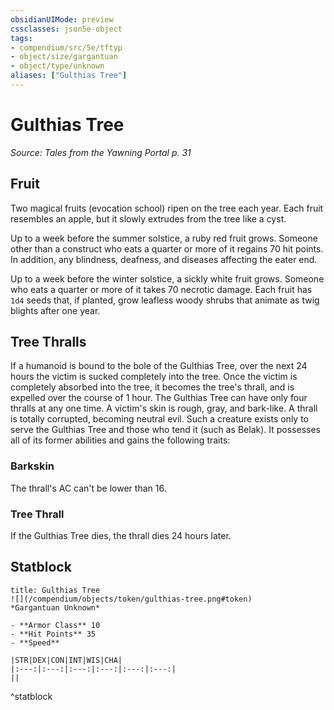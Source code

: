```yaml
---
obsidianUIMode: preview
cssclasses: json5e-object
tags:
- compendium/src/5e/tftyp
- object/size/gargantuan
- object/type/unknown
aliases: ["Gulthias Tree"]
---
```

# Gulthias Tree
*Source: Tales from the Yawning Portal p. 31*  

## Fruit

Two magical fruits (evocation school) ripen on the tree each year. Each fruit resembles an apple, but it slowly extrudes from the tree like a cyst.

Up to a week before the summer solstice, a ruby red fruit grows. Someone other than a construct who eats a quarter or more of it regains 70 hit points. In addition, any blindness, deafness, and diseases affecting the eater end.

Up to a week before the winter solstice, a sickly white fruit grows. Someone who eats a quarter or more of it takes 70 necrotic damage. Each fruit has `1d4` seeds that, if planted, grow leafless woody shrubs that animate as twig blights after one year.

## Tree Thralls

If a humanoid is bound to the bole of the Gulthias Tree, over the next 24 hours the victim is sucked completely into the tree. Once the victim is completely absorbed into the tree, it becomes the tree's thrall, and is expelled over the course of 1 hour. The Gulthias Tree can have only four thralls at any one time. A victim's skin is rough, gray, and bark-like. A thrall is totally corrupted, becoming neutral evil. Such a creature exists only to serve the Gulthias Tree and those who tend it (such as Belak). It possesses all of its former abilities and gains the following traits:

### Barkskin

The thrall's AC can't be lower than 16.

### Tree Thrall

If the Gulthias Tree dies, the thrall dies 24 hours later.

## Statblock

```ad-statblock
title: Gulthias Tree
![](/compendium/objects/token/gulthias-tree.png#token)
*Gargantuan Unknown*

- **Armor Class** 10 
- **Hit Points** 35 
- **Speed** 

|STR|DEX|CON|INT|WIS|CHA|
|:---:|:---:|:---:|:---:|:---:|:---:|
||

```
^statblock